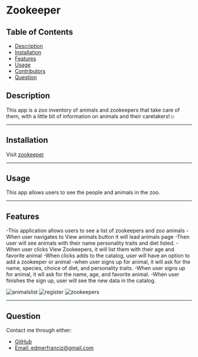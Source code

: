 # Zookeeper

 ## Table of Contents
* [Description](#Description)
* [Installation](#Installation)
* [Features](#Features)
* [Usage](#Usage)
* [Contributors](#Contribution)
* [Question](#Question)

## Description
This app is a zoo inventory of animals and zookeepers that take care of them, with a little bit of information on animals and their caretakers!☺️ 

---
## Installation 
Visit [zookeeper](https://edm1001.github.io/zookeepr/)

---
## Usage
This app allows users to see the people and animals in the zoo. 

---
## Features 
-This application allows users to see a list of zookeepers and zoo animals
-When user navigates to View animals button it will lead animals page
-Then user will see animals with their name personality traits and diet listed.
-When user clicks View Zookeepers, it will list them with their age and favorite animal
-When clicks adds to the catalog, user will have an option to add a zookeeper or animal
-when user signs up for animal, it will ask for the name, species, choice of diet, and personality traits.
-When user signs up for animal, it wll ask for the name, age, and favorite animal.
-When user finishes the sign up, user will see the new data in the catalog.

![animalslist](https://github.com/edm1001/zookeepr/assets/95250008/ee74048f-5a31-4b58-9419-74108c5f76b6)
![register](https://github.com/edm1001/zookeepr/assets/95250008/019012e9-ca06-480a-83a5-da8951bf0d42)
![zookeepers](https://github.com/edm1001/zookeepr/assets/95250008/c6cb9f83-8f83-4194-857e-5b8df01fe5bb)

---
## Question
Contact me through either:
- [GitHub](https://github.com/edm1001)
- [Email: edmerfranciz@gmail.com](mailto:edmerfranciz@gmail.com)
